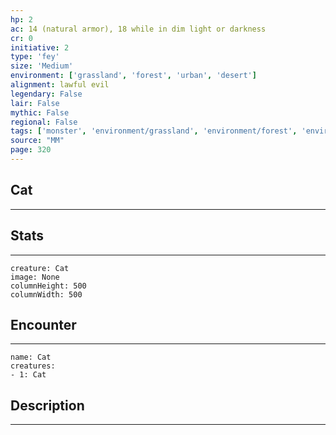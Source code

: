 ```yaml
---
hp: 2
ac: 14 (natural armor), 18 while in dim light or darkness
cr: 0
initiative: 2
type: 'fey'    
size: 'Medium'
environment: ['grassland', 'forest', 'urban', 'desert']
alignment: lawful evil
legendary: False
lair: False
mythic: False
regional: False
tags: ['monster', 'environment/grassland', 'environment/forest', 'environment/urban', 'environment/desert']
source: "MM"
page: 320
---
```


## Cat
---



## Stats
---

```statblock
creature: Cat
image: None
columnHeight: 500
columnWidth: 500
```

## Encounter
---

```encounter-table
name: Cat
creatures:
- 1: Cat
```

## Description
---





